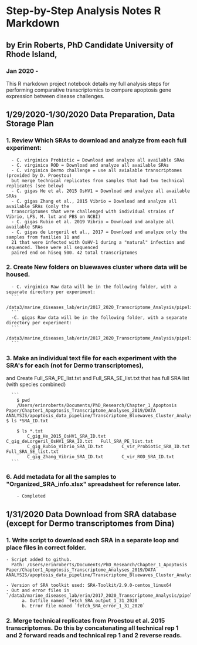 # Step-by-Step Analysis Notes R Markdown
## by Erin Roberts, PhD Candidate University of Rhode Island,
### Jan 2020 -

This R markdown project notebook details my full analysis steps for performing comparative transcriptomics to
compare apoptosis gene expression between disease challenges.

## 1/29/2020-1/30/2020 Data Preparation, Data Storage Plan

  ### 1. Review Which SRAs to download and analyze from each full experiment:

      - C. virginica Probiotic = Download and analyze all available SRAs
      - C. virginica ROD = Download and analyze all available SRAs
      - C. virginica Dermo challenge = use all avialable transcriptomes (provided by D. Proestou)
      but merge technical replicates from samples that had two technical replicates (see below)
      - C. gigas He et al. 2015 OsHV1 = Download and analyze all available SRAs
      - C. gigas Zhang et al., 2015 Vibrio = Download and analyze all available SRAs (only the
      transcriptomes that were challenged with individual strains of Vibrio, LPS, M. lut and PBS on NCBI)
      - C. gigas Rubio et al. 2019 Vibrio = Download and analyze all available SRAs
      - C. gigas de Lorgeril et al., 2017 = Download and analyze only the samples from families 11 and
      21 that were infected with OsHV-1 during a "natural" infection and sequenced. These were all sequenced
      paired end on hiseq 500. 42 total transcriptomes

  ### 2. Create New folders on bluewaves cluster where data will be housed.

      - C. virginica Raw data will be in the following folder, with a separate directory per experiment:
      ```
      /data3/marine_diseases_lab/erin/2017_2020_Transcriptome_Analysis/pipeline_files/C_Vir_subset/2020_Raw_Transcriptome_Data
      ```
      -C. gigas Raw data will be in the following folder, with a separate directory per experiment:
      ```
      /data3/marine_diseases_lab/erin/2017_2020_Transcriptome_Analysis/pipeline_files/Bac_Viral_subset/2020_Raw_Transcriptome_Data
      ```

  ### 3. Make an individual text file for each experiment with the SRA's for each (not for Dermo transcriptomes),
  and Create Full_SRA_PE_list.txt and Full_SRA_SE_list.txt that has full SRA list (with species combined)

      ```
        $ pwd
        /Users/erinroberts/Documents/PhD_Research/Chapter_1_Apoptosis Paper/Chapter1_Apoptosis_Transcriptome_Analyses_2019/DATA ANALYSIS/apoptosis_data_pipeline/Transcriptome_Bluewaves_Cluster_Analysis_2020/Bio_projects_Sample_Metadata        $ ls *SRA_ID.txt

        $ ls *.txt
            C_gig_He_2015_OsHV1_SRA_ID.txt		C_gig_deLorgeril_OsHV1_SRA_ID.txt	Full_SRA_PE_list.txt
            C_gig_Rubio_Vibrio_SRA_ID.txt		C_vir_Probiotic_SRA_ID.txt		Full_SRA_SE_list.txt
            C_gig_Zhang_Vibrio_SRA_ID.txt		C_vir_ROD_SRA_ID.txt
      ```

  ### 6. Add metadata for all the samples to "Organized_SRA_info.xlsx" spreadsheet for reference later.

        - Completed

## 1/31/2020 Data Download from SRA database (except for Dermo transcriptomes from Dina)

  ### 1. Write script to download each SRA in a separate loop and place files in correct folder.

    - Script added to github.
      Path: /Users/erinroberts/Documents/PhD_Research/Chapter_1_Apoptosis Paper/Chapter1_Apoptosis_Transcriptome_Analyses_2019/DATA ANALYSIS/apoptosis_data_pipeline/Transcriptome_Bluewaves_Cluster_Analysis_2020/2020_SCRIPTS/fetch_all_SRA_2020.sh

    - Version of SRA toolkit used: SRA-Toolkit/2.9.0-centos_linux64
    - Out and error files in `/data3/marine_diseases_lab/erin/2017_2020_Transcriptome_Analysis/pipeline_files/2020_Scripts/Script_out_error_files/`
          a. Outfile named `fetch_SRA_output_1_31_2020`
          b. Error file named `fetch_SRA_error_1_31_2020`  

  ### 2. Merge technical replicates from Proestou et al. 2015 transcriptomes. Do this by concatenating all technical rep 1 and 2 forward reads and technical rep 1 and 2 reverse reads.
